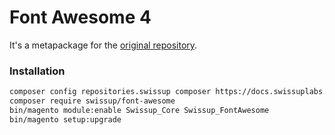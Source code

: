 # Font Awesome 4

It's a metapackage for the [original repository](https://github.com/swissup/module-font-awesome).

### Installation

```bash
composer config repositories.swissup composer https://docs.swissuplabs.com/packages/
composer require swissup/font-awesome
bin/magento module:enable Swissup_Core Swissup_FontAwesome
bin/magento setup:upgrade
```
